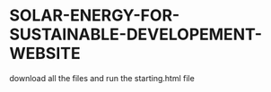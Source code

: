 # SOLAR-ENERGY-FOR-SUSTAINABLE-DEVELOPEMENT-WEBSITE


download all the files and run the starting.html file
